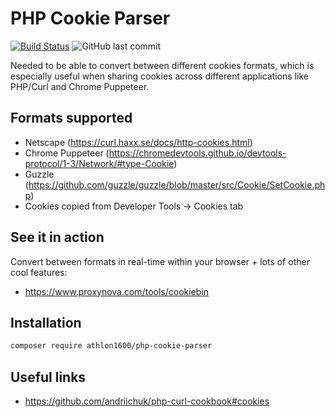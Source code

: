 # PHP Cookie Parser

[![Build Status](https://img.shields.io/github/actions/workflow/status/athlon1600/php-cookie-parser/ci.yml)](https://github.com/guzzle/guzzle/actions?query=workflow%3ACI)
![GitHub last commit](https://img.shields.io/github/last-commit/athlon1600/php-cookie-parser)


Needed to be able to convert between different cookies formats, which is especially useful when sharing cookies across different applications like PHP/Curl and Chrome Puppeteer.

## Formats supported

- Netscape (https://curl.haxx.se/docs/http-cookies.html)
- Chrome Puppeteer (https://chromedevtools.github.io/devtools-protocol/1-3/Network/#type-Cookie)
- Guzzle (https://github.com/guzzle/guzzle/blob/master/src/Cookie/SetCookie.php)
- Cookies copied from Developer Tools -> Cookies tab

## See it in action

Convert between formats in real-time within your browser + lots of other cool features:

- https://www.proxynova.com/tools/cookiebin

## Installation

```bash
composer require athlon1600/php-cookie-parser
```

## Useful links

- https://github.com/andriichuk/php-curl-cookbook#cookies
